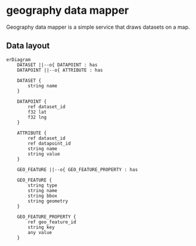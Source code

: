 # geography data mapper

Geography data mapper is a simple service that draws datasets on a map.


## Data layout 

```mermaid
erDiagram
    DATASET ||--o{ DATAPOINT : has
    DATAPOINT ||--o{ ATTRIBUTE : has
    
    DATASET {
        string name
    }
    
    DATAPOINT {
        ref dataset_id
        f32 lat
        f32 lng
    }

    ATTRIBUTE {
        ref dataset_id
        ref datapoint_id
        string name
        string value
    }

    GEO_FEATURE ||--o{ GEO_FEATURE_PROPERTY : has

    GEO_FEATURE {
        string type
        string name
        string bbox
        string geometry
    }

    GEO_FEATURE_PROPERTY {
        ref geo_feature_id
        string key
        any value
    }
```


